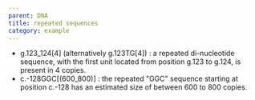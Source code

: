 ```yaml
---
parent: DNA
title: repeated sequences
category: example
---
```


*	g.123_124[4] (alternatively g.123TG[4])
	: a repeated di-nucleotide sequence, with the first unit located from position g.123 to g.124, is present in 4 copies.
*	c.-128GGC[(600_800)]
	: the repeated "GGC" sequence starting at position c.-128 has an estimated size of between 600 to 800 copies.

